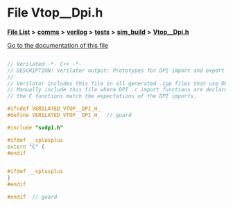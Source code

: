 

# File Vtop\_\_Dpi.h

[**File List**](files.md) **>** [**comms**](dir_15e9a61cbc095141a3f886f43eb6818f.md) **>** [**verilog**](dir_549b42112f6dc36cf8af5f13bada3f17.md) **>** [**tests**](dir_359bc3875cb3adaee3d3f269dbe0d6e4.md) **>** [**sim\_build**](dir_816ed350c72cf5de8127e0b7e8b74e54.md) **>** [**Vtop\_\_Dpi.h**](Vtop____Dpi_8h.md)

[Go to the documentation of this file](Vtop____Dpi_8h.md)

```C++

// Verilated -*- C++ -*-
// DESCRIPTION: Verilator output: Prototypes for DPI import and export functions.
//
// Verilator includes this file in all generated .cpp files that use DPI functions.
// Manually include this file where DPI .c import functions are declared to ensure
// the C functions match the expectations of the DPI imports.

#ifndef VERILATED_VTOP__DPI_H_
#define VERILATED_VTOP__DPI_H_  // guard

#include "svdpi.h"

#ifdef __cplusplus
extern "C" {
#endif


#ifdef __cplusplus
}
#endif

#endif  // guard

```

